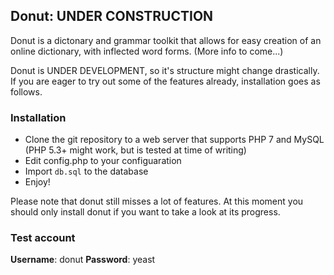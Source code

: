 ## Donut: UNDER CONSTRUCTION

Donut is a dictonary and grammar toolkit that allows for easy creation of an online dictionary, with inflected word forms. (More info to come...)

Donut is UNDER DEVELOPMENT, so it's structure might change drastically. If you are eager to try out some of the features already, installation goes as follows.

### Installation

* Clone the git repository to a web server that supports PHP 7 and MySQL (PHP 5.3+ might work, but is tested at time of writing)
* Edit config.php to your configuaration
* Import `db.sql` to the database
* Enjoy!

Please note that donut still misses a lot of features. At this moment you should only install donut if you want to take a look at its progress.

### Test account
**Username**: donut
**Password**: yeast
